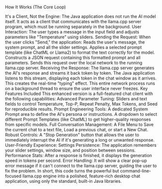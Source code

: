 
How It Works (The Core Loop)<BR>

It's a Client, Not the Engine: The Java application does not run the AI model itself. It acts as a client that communicates with the llama.cpp server program, which must be running separately in the background.
User Interaction: The user types a message in the input field and adjusts parameters like "Temperature" using sliders.
Sending the Request: When the user clicks "Send," the application:
Reads the user's message, the system prompt, and all the slider settings.
Applies a selected prompt template (like ChatML or Llama2) to format the text correctly for the model.
Constructs a JSON request containing this formatted prompt and all parameters.
Sends this request over the local network to the running llama.cpp server.
Receiving the Response:
The llama.cpp server generates the AI's response and streams it back token by token.
The Java application listens to this stream, displaying each token in the chat window as it arrives. This creates the real-time "typing" effect.
This entire network process runs on a background thread to ensure the user interface never freezes.
Key Features Included
This enhanced version is a full-featured chat client with the following capabilities:
Advanced Parameter Tuning: Sliders and text fields to control Temperature, Top-P, Repeat Penalty, Max Tokens, and Seed for reproducible results.
Prompt Engineering Tools:
A dedicated System Prompt area to define the AI's persona or instructions.
A dropdown to select different Prompt Templates (like ChatML) to get higher-quality responses from specific models.
Full Conversation Management:
A File Menu to Save the current chat to a text file, Load a previous chat, or start a New Chat.
Robust Controls:
A "Stop Generation" button that allows the user to immediately interrupt the AI if it's generating a long or unwanted response.
User-Friendly Experience:
Settings Persistence: The application remembers your slider settings, window size, and position between sessions.
Performance Stats: After a response is finished, it displays the generation speed in tokens per second.
Error Handling: It will show a clear pop-up error message if it can't connect to the llama.cpp server, guiding the user to fix the problem.
In short, this code turns the powerful but command-line-focused llama.cpp engine into a polished, feature-rich desktop chat application, using only the standard, built-in Java libraries.
